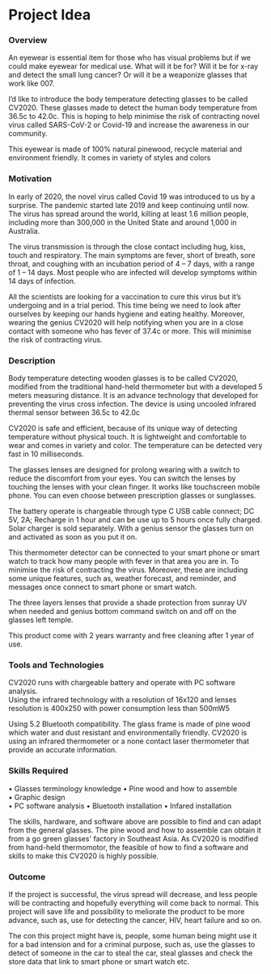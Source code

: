 # Project Idea



### Overview 

An eyewear is essential item for those who has visual problems but if we could make eyewear for medical use. What will it be for? Will it be for x-ray and detect the small lung cancer? Or will it be a weaponize glasses that work like 007.  
 
I’d like to introduce the body temperature detecting glasses to be called CV2020.  These glasses made to detect the human body temperature from 36.5c to 42.0c. This is hoping to help minimise the risk of contracting novel virus called SARS-CoV-2 or Covid-19 and increase the awareness in our community. 
 
This eyewear is made of 100% natural pinewood, recycle material and environment friendly. It comes in variety of styles and colors



### Motivation 

In early of 2020, the novel virus called Covid 19 was introduced to us by a surprise. The pandemic started late 2019 and keep continuing until now. The virus has spread around the world, killing at least 1.6 million people, including more than 300,000 in the United State and around 1,000 in Australia.  
 
The virus transmission is through the close contact including hug, kiss, touch and respiratory. The main symptoms are fever, short of breath, sore throat, and coughing with an incubation period of 4 – 7 days, with a range of 1 – 14 days. Most people who are infected will develop symptoms within 14 days of infection.  
 
All the scientists are looking for a vaccination to cure this virus but it’s undergoing and in a trial period. This time being we need to look after ourselves by keeping our hands hygiene and eating healthy. Moreover, wearing the genius CV2020 will help notifying when you are in a close contact with someone who has fever of 37.4c or more. This will minimise the risk of contracting virus.  
 


### Description 

Body temperature detecting wooden glasses is to be called CV2020, modified from the traditional hand-held thermometer but with a developed 5 meters measuring distance. It is an advance technology that developed for preventing the virus cross infection. The device is using uncooled infrared thermal sensor between 36.5c to 42.0c 
 
CV2020 is safe and efficient, because of its unique way of detecting temperature without physical touch. It is lightweight and comfortable to wear and comes in variety and color. The temperature can be detected very fast in 10 milliseconds.  
 
The glasses lenses are designed for prolong wearing with a switch to reduce the discomfort from your eyes. You can switch the lenses by touching the lenses with your clean finger. It works like touchscreen mobile phone. You can even choose between prescription glasses or sunglasses. 
 
The battery operate is chargeable through type C USB cable connect; DC 5V, 2A; Recharge in 1 hour and can be use up to 5 hours once fully charged. Solar charger is sold separately. With a genius sensor the glasses turn on and activated as soon as you put it on. 
 
This thermometer detector can be connected to your smart phone or smart watch to track how many people with fever in that area you are in. To minimise the risk of contracting the virus. Moreover, these are including some unique features, such as, weather forecast, and reminder, and messages once connect to smart phone or smart watch. 
 
The three layers lenses that provide a shade protection from sunray UV when needed and genius bottom command switch on and off on the glasses left temple. 
 
This product come with 2 years warranty and free cleaning after 1 year of use. 

### Tools and Technologies 
 
CV2020 runs with chargeable battery and operate with PC software analysis.  
Using the infrared technology with a resolution of 16x120 and lenses resolution is 400x250 with power consumption less than 500mW5 
 
Using 5.2 Bluetooth compatibility. The glass frame is made of pine wood which water and dust resistant and environmentally friendly. CV2020 is using an infrared thermometer or a none contact laser thermometer that provide an accurate information. 
 
###  Skills Required
 
•	Glasses terminology knowledge 
•	Pine wood and how to assemble  
•	Graphic design  
•	PC software analysis 
•	Bluetooth installation 
•	Infared installation 
 
The skills, hardware, and software above are possible to find and can adapt from the general glasses. The pine wood and how to assemble can obtain it from a go green glasses' factory in Southeast Asia. As CV2020 is modified from hand-held thermomotor, the feasible of how to find a software and skills to make this CV2020 is highly possible. 

### Outcome 

If the project is successful, the virus spread will decrease, and less people will be contracting and hopefully everything will come back to normal. This project will save life and possibility to meliorate the product to be more advance, such as, use for detecting the cancer, HIV, heart failure and so on. 
 
The con this project might have is, people, some human being might use it for a bad intension and for a criminal purpose, such as, use the glasses to detect of someone in the car to steal the car, steal glasses and check the store data that link to smart phone or smart watch etc. 
 


